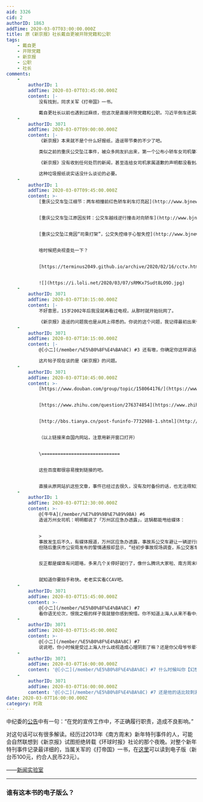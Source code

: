 ```yaml
---
aid: 3326
cid: 2
authorID: 1863
addTime: 2020-03-07T03:00:00.000Z
title: 原《新京报》社长戴自更被开除党籍和公职
tags:
    - 戴自更
    - 开除党籍
    - 新京报
    - 公职
    - 社长
comments:
    -
        authorID: 1
        addTime: 2020-03-07T03:45:00.000Z
        content: |-
            没有找到，同求关军《打帝国》一书。

            戴自更社长以前也遇到过麻烦，但这次是直接开除党籍和公职。习近平倒车还飙车，令满清贵胄无不刮目相看。
    -
        authorID: 3071
        addTime: 2020-03-07T09:00:00.000Z
        content: |-
            《新京报》本来就不是个什么好报纸，造谣带节奏的不少了吧。

            类似之前的重庆公交坠江事件，被众多网友扒出来，第一个公布小轿车女司机肇事的就是他们。后来事件明朗，

            《新京报》没有收到任何处罚的新闻，甚至连给女司机家属道歉的声明都没看到。

            这种垃圾报纸说实话没什么谈论的必要。
    -
        authorID: 1
        addTime: 2020-03-07T09:45:00.000Z
        content: >-
            [重庆公交车坠江细节：两车相撞前红色轿车刹车灯亮起](http://www.bjnews.com.cn/news/2018/10/29/515544.html)


            [重庆公交车坠江原因反转：公交车越线逆行撞击对向轿车](http://www.bjnews.com.cn/news/2018/10/28/515156.html)


            [重庆公交坠江竟因“司乘打架”，公交失控缘于心智失控](http://www.bjnews.com.cn/opinion/2018/11/02/517153.html)


            啥时候把央视查处一下？


            [https://terminus2049.github.io/archive/2020/02/16/cctv.html](https://terminus2049.github.io/archive/2020/02/16/cctv.html)


            ![](https://i.loli.net/2020/03/07/sRMKx7Sudt8LO9D.jpg)
    -
        authorID: 3071
        addTime: 2020-03-07T10:15:00.000Z
        content: |-
            不好意思，15岁2002年后我没就再看过电视，从那时就开始玩网了。

            《新京报》造谣的问题我也是从网上得悉的。你说的这个问题，我记得最初出来带节奏的就是这个报纸吧？
    -
        authorID: 3071
        addTime: 2020-03-07T10:15:00.000Z
        content: |-
            @[小二](/member/%E5%B0%8F%E4%BA%8C) #3 还有嗷，你确定你这样讲话不是诉诸伪善？

            这片帖子现在谈的是《新京报》的问题。
    -
        authorID: 3071
        addTime: 2020-03-07T10:45:00.000Z
        content: >-
            [https://www.douban.com/group/topic/158064176/](https://www.douban.com/group/topic/158064176/)


            [https://www.zhihu.com/question/276374854](https://www.zhihu.com/question/276374854)


            [http://bbs.tianya.cn/post-funinfo-7732988-1.shtml](http://bbs.tianya.cn/post-funinfo-7732988-1.shtml)


            （以上链接来自国内网站，注意用新开窗口打开）


            \=============================


            这些百度都很容易搜到链接的吧。


            直接从原网站扒这些文章，事件已经过去很久，没有及时备份的话，也无法得知对方会不会删新闻，偷偷做改动什么的。还是从广大普通网友的键盘下，看看他们的说法吧。
    -
        authorID: 1
        addTime: 2020-03-07T12:30:00.000Z
        content: >-
            @[牛牛A](/member/%E7%89%9B%E7%89%9BA) #6
            造谣万州女司机：明明都说了「万州区应急办透露」，这锅都能甩给媒体：


            >
            事故发生后不久，有媒体报道，万州区应急办透露，事故系公交车避让一辆逆行的小轿车所致。小轿车为一女司机驾驶，而且现场照片显示女司机穿的是高跟鞋。这引得舆论山呼海啸般地对所谓“肇事女司机”予以谴责，以致整个女司机群体跟着倒霉。
            但随后重庆市公安局发布的警情通报却显示，“经初步事故现场调查，系公交客车在行


            反正都是媒体有问题咯，多来几个关停好就行了，像什么腾讯大家啦、南方周末啦，都关了好，连着财新一起关了，这样才好。对那些不听党、不听习近平的先开除党籍和公职，省得吃党的饭，砸党的锅。


            就知道你要拍手称快。老老实实看CCAV吧。
    -
        authorID: 3071
        addTime: 2020-03-07T15:45:00.000Z
        content: >-
            @[小二](/member/%E5%B0%8F%E4%BA%8C) #7
            看你语无伦次，恨我之极的样子我就替你感到惋惜。你不知道上海人从来不看中央电视台的嘛？又拿你yp思路套上海人生活方式喔。移民了还是yp本性难改。
    -
        authorID: 3071
        addTime: 2020-03-07T15:45:00.000Z
        content: >-
            @[小二](/member/%E5%B0%8F%E4%BA%8C) #7
            说说吧，你小时候是受过上海人什么歧视造成心理阴影了嘛？还是你父母爷爷辈有过伤痕？你攻击我的话，建议最好换种方式来好不好哇？
    -
        authorID: 3071
        addTime: 2020-03-07T16:00:00.000Z
        content: '@[小二](/member/%E5%B0%8F%E4%BA%8C) #7 什么时候叫你【幻想护法】 梅菲斯特 上线啊？'
    -
        authorID: 3071
        addTime: 2020-03-07T16:00:00.000Z
        content: '@[小二](/member/%E5%B0%8F%E4%BA%8C) #7 还是他的话比较刺激人喔'
date: 2020-03-07T16:00:00.000Z
category: 时政
---
```


中纪委的[公告](http://www.ccdi.gov.cn/yaowen/202003/t20200306_212993.html)中有一句：“在党的宣传工作中，不正确履行职责，造成不良影响。”

对这句话可以有很多解读。经历过2013年《南方周末》新年特刊事件的人，可能会自然联想到《新京报》试图拒绝转载《环球时报》社论的那个夜晚。对整个新年特刊事件记录最详细的，当属关军的《打帝国》一书，在[这里](https://readmoo.com/book/210025969000101)可以读到电子版（新台币100元，约合人民币23元）。

——[新闻实验室](https://t.me/s/newslab2020)

* * *

### [](#%E8%B0%81%E6%9C%89%E8%BF%99%E6%9C%AC%E4%B9%A6%E7%9A%84%E7%94%B5%E5%AD%90%E7%89%88%E4%B9%88)谁有这本书的电子版么？

